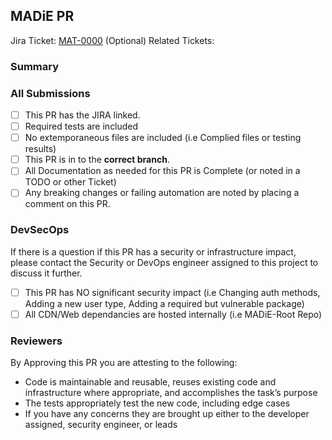 ## MADiE PR

Jira Ticket: [MAT-0000](https://jira.cms.gov/browse/MAT-0000)
(Optional) Related Tickets:

### Summary

### All Submissions

- [ ] This PR has the JIRA linked.
- [ ] Required tests are included
- [ ] No extemporaneous files are included (i.e Complied files or testing results)
- [ ] This PR is in to the **correct branch**.
- [ ] All Documentation as needed for this PR is Complete (or noted in a TODO or other Ticket)
- [ ] Any breaking changes or failing automation are noted by placing a comment on this PR.

### DevSecOps

If there is a question if this PR has a security or infrastructure impact, please contact the Security or DevOps engineer assigned to this project to discuss it further.

- [ ] This PR has NO significant security impact (i.e Changing auth methods, Adding a new user type, Adding a required but vulnerable package)
- [ ] All CDN/Web dependancies are hosted internally (i.e MADiE-Root Repo)

### Reviewers

By Approving this PR you are attesting to the following:

- Code is maintainable and reusable, reuses existing code and infrastructure where appropriate, and accomplishes the task’s purpose
- The tests appropriately test the new code, including edge cases
- If you have any concerns they are brought up either to the developer assigned, security engineer, or leads
